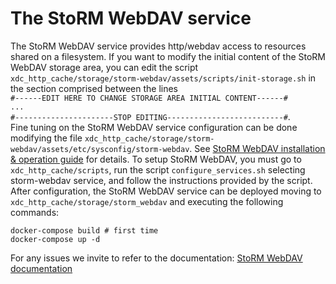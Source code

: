 # The StoRM WebDAV service

The StoRM WebDAV service provides http/webdav access to resources shared on a filesystem.
If you want to modify the initial content of the StoRM WebDAV storage area, you can edit the script `xdc_http_cache/storage/storm-webdav/assets/scripts/init-storage.sh` in the section comprised between the lines  
`#------EDIT HERE TO CHANGE STORAGE AREA INITIAL CONTENT------#`  
`...`  
`#----------------------STOP EDITING--------------------------#`.  
Fine tuning on the StoRM WebDAV service configuration can be done modifying the file `xdc_http_cache/storage/storm-webdav/assets/etc/sysconfig/storm-webdav`. See [StoRM WebDAV installation & operation guide](doc/storm-webdav-guide.md) for details.
To setup StoRM WebDAV, you must go to `xdc_http_cache/scripts`, run the script `configure_services.sh` selecting storm-webdav service, and follow the instructions provided by the script.
After configuration, the StoRM WebDAV service can be deployed moving to `xdc_http_cache/storage/storm_webdav` and executing the following commands:
```
docker-compose build # first time
docker-compose up -d
```
For any issues we invite to refer to the documentation:
[StoRM WebDAV documentation](https://italiangrid.github.io/storm/documentation/sysadmin-guide/1.11.9/storm-webdav-guide.html)

